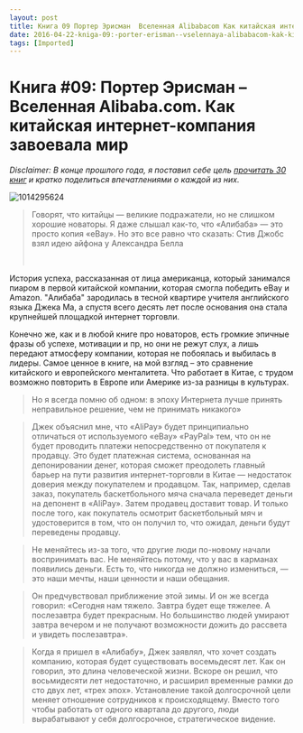 ```yaml
---
layout: post
title: Книга 09 Портер Эрисман  Вселенная Alibabacom Как китайская интернеткомпания завоевала мир
date: 2016-04-22-kniga-09:-porter-erisman--vselennaya-alibabacom-kak-kitayskaya-internet-kompaniya-zavoevala-mir.md 00:00:00 +0300
tags: [Imported]
---
```

# Книга #09: Портер Эрисман – Вселенная Alibaba.com. Как китайская интернет-компания завоевала мир

_Disclaimer: В конце прошлого года, я поставил себе цель [прочитать 30 книг](https://blog.alexeyev.me/2015/12/30-books-2016/ "2016: 30 книг") и кратко поделиться впечатлениями о каждой из них._

![1014295624](https://vlaim.s3.amazonaws.com/uploads/2016/04/1014295624-190x300.jpg)

> <div class="bm-quote-content-text">Говорят, что китайцы — великие подражатели, но не слишком хорошие новаторы. Я даже слышал как-то, что «Алибаба» — это просто копия «eBay». Но это все равно что сказать: Стив Джобс взял идею айфона у Александра Белла</div>
> 
>  

История успеха, рассказанная от лица американца, который занимался пиаром в первой китайской компании, которая смогла победить eBay и Amazon. "Алибаба" зародилась в тесной квартире учителя английского языка Джека Ма, а спустя всего десять лет после основания она стала крупнейшей площадкой интернет торговли.

Конечно же, как и в любой книге про новаторов, есть громкие эпичные фразы об успехе, мотивации и пр, но они не режут слух, а лишь передают атмосферу компании, которая не побоялась и выбилась в лидеры. Самое ценное в книге, на мой взгляд – это сравнение китайского и европейского менталитета. Что работает в Китае, с трудом возможно повторить в Европе или Америке из-за разницы в культурах.

> <div class="bm-quote-content-text">Но я всегда помню об одном: в эпоху Интернета лучше принять неправильное решение, чем не принимать никакого»</div>

> Джек объяснил мне, что «AliPay» будет принципиально отличаться от используемого «eBay» «PayPal» тем, что он не будет проводить платежи непосредственно от покупателя к продавцу. Это будет платежная система, основанная на депонировании денег, которая сможет преодолеть главный барьер на пути развития интернет-торговли в Китае — недостаток доверия между покупателем и продавцом. Так, например, сделав заказ, покупатель баскетбольного мяча сначала переведет деньги на депонент в «AliPay». Затем продавец доставит товар. И только после того, как покупатель осмотрит баскетбольный мяч и удостоверится в том, что он получил то, что ожидал, деньги будут переведены продавцу.

> Не меняйтесь из-за того, что другие люди по-новому начали воспринимать вас. Не меняйтесь потому, что у вас в карманах появились деньги. Есть то, что никогда не должно измениться, — это наши мечты, наши ценности и наши обещания.  

> Он предчувствовал приближение этой зимы. И он же всегда говорил: «Сегодня нам тяжело. Завтра будет еще тяжелее. А послезавтра будет прекрасным. Но большинство людей умирают завтра вечером и не получают возможности дожить до рассвета и увидеть послезавтра».

> Когда я пришел в «Алибабу», Джек заявлял, что хочет создать компанию, которая будет существовать восемьдесят лет. Как он говорил, это длина человеческой жизни. Вскоре он решил, что восьмидесяти лет недостаточно, и расширил временные рамки до сто двух лет, «трех эпох». Установление такой долгосрочной цели меняет отношение сотрудников к происходящему. Вместо того чтобы работать от одного квартала до другого, люди вырабатывают у себя долгосрочное, стратегическое видение.
